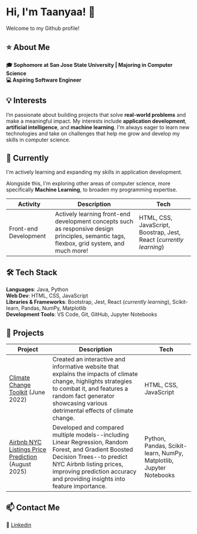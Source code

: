 # Hi, I'm Taanyaa! 👋

Welcome to my Github profile!

## ⭐️ About Me
**🎓 Sophomore at San Jose State University | Majoring in Computer Science**    
**💻 Aspiring Software Engineer**  

## 💡 Interests
I’m passionate about building projects that solve **real-world problems** and make a meaningful impact. My interests include **application development**, **artificial intelligence**, and **machine learning**. I'm always eager to learn new technologies and take on challenges that help me grow and develop my skills in computer science. 

## 🌱 Currently
I'm actively learning and expanding my skills in application development.   

Alongside this, I'm exploring other areas of computer science, more specifically **Machine Learning**, to broaden my programming expertise.

|        Activity      |            Description            |     Tech     |
| -------------------- | --------------------------------- | ------------ |
| Front-end Development | Actively learning front-end development concepts such as responsive design principles, semantic tags, flexbox, grid system, and much more! | HTML, CSS, JavaScript, Boostrap, Jest, React (_currently learning_) |  

## 🛠️ Tech Stack
**Languages**: Java, Python   
**Web Dev**: HTML, CSS, JavaScript    
**Libraries & Frameworks**: Bootstrap, Jest, React (_currently learning_), Scikit-learn, Pandas, NumPy, Matplotlib  
**Development Tools**: VS Code, Git, GitHub, Jupyter Notebooks  

## 📁 Projects
|        Project       |            Description            |     Tech     |
| -------------------- | --------------------------------- | ------------ |
| [Climate Change Toolkit](https://github.com/taanyaaharidassprasad06/climate_toolkit) (June 2022) | Created an interactive and informative website that explains the impacts of climate change, highlights strategies to combat it, and features a random fact generator showcasing various detrimental effects of climate change. | HTML, CSS, JavaScript |
| [Airbnb NYC Listings Price Prediction](https://github.com/taanyaaharidassprasad06/airbnb-price-prediction) (August 2025) | Developed and compared multiple models--including Linear Regression, Random Forest, and Gradient Boosted Decision Trees--to predict NYC Airbnb listing prices, improving prediction accuracy and providing insights into feature importance. | Python, Pandas, Scikit-learn, NumPy, Matplotlib, Jupyter Notebooks |

## 📫 Contact Me
🔗 [Linkedin](https://www.linkedin.com/in/taanyaa-hp)



<!--
**taanyaaharidassprasad06/taanyaaharidassprasad06** is a ✨ _special_ ✨ repository because its `README.md` (this file) appears on your GitHub profile.

Here are some ideas to get you started:

- 🔭 I’m currently working on ...
- 🌱 I’m currently learning ...
- 👯 I’m looking to collaborate on ...
- 🤔 I’m looking for help with ...
- 💬 Ask me about ...
- 📫 How to reach me: ...
- 😄 Pronouns: ...
- ⚡ Fun fact: ...
-->
